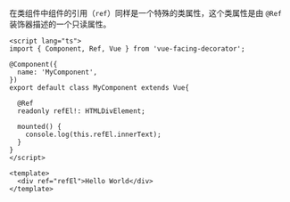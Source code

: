 在类组件中组件的引用（`ref`）同样是一个特殊的类属性，这个类属性是由 `@Ref` 装饰器描述的一个只读属性。

```VUE
<script lang="ts">
import { Component, Ref, Vue } from 'vue-facing-decorator';

@Component({
  name: 'MyComponent',
})
export default class MyComponent extends Vue{

  @Ref
  readonly refEl!: HTMLDivElement;

  mounted() {
    console.log(this.refEl.innerText);
  }
}
</script>

<template>
  <div ref="refEl">Hello World</div>
</template>
```

[^注]: 在组件挂在后即可通过声明的 `refEl` 属性正常的 `div` 中的文本内容了。


